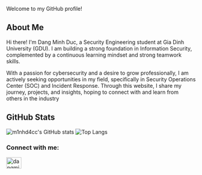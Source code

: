 Welcome to my GitHub profile!  

##  About Me

Hi there! I'm Dang Minh Duc, a Security Engineering student at Gia Dinh University (GDU). I am building a strong foundation in Information Security, complemented by a continuous learning mindset and strong teamwork skills.

With a passion for cybersecurity and a desire to grow professionally, I am actively seeking opportunities in my field, specifically in Security Operations Center (SOC) and Incident Response. Through this website, I share my journey, projects, and insights, hoping to connect with and learn from others in the industry


##  GitHub Stats

![m1nhd4cc's GitHub stats](https://github-readme-stats.vercel.app/api?username=m1nhd4cc&show_icons=true&theme=radical)
![Top Langs](https://github-readme-stats.vercel.app/api/top-langs/?username=m1nhd4cc&layout=compact&theme=radical)


<h3 align="left">Connect with me:</h3>
<p align="left">
<a href="https://www.linkedin.com/in/dangminhduc04/" target="blank"><img align="center" src="https://raw.githubusercontent.com/rahuldkjain/github-profile-readme-generator/master/src/images/icons/Social/linked-in-alt.svg" alt="dangminhduc04" height="30" width="40" /></a>
</p>

